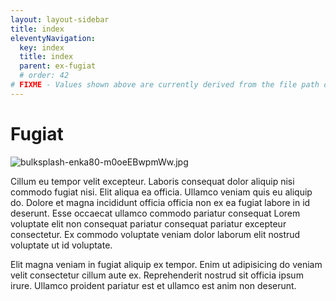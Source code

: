 ```yaml
---
layout: layout-sidebar
title: index
eleventyNavigation:
  key: index
  title: index
  parent: ex-fugiat
  # order: 42
# FIXME - Values shown above are currently derived from the file path only, except order which is also commented out because it is optional. Correct as desired and delete comment(s).
---
```


# Fugiat

<img class="bordered" src="/static/images/bulksplash-enka80-m0oeEBwpmWw.jpg" alt="bulksplash-enka80-m0oeEBwpmWw.jpg" />

Cillum eu tempor velit excepteur. Laboris consequat dolor aliquip nisi commodo fugiat nisi. Elit aliqua ea officia. Ullamco veniam quis eu aliquip do. Dolore et magna incididunt officia officia non ex ea fugiat labore in id deserunt. Esse occaecat ullamco commodo pariatur consequat Lorem voluptate elit non consequat pariatur consequat pariatur excepteur consectetur. Ex commodo voluptate veniam dolor laborum elit nostrud voluptate ut id voluptate.

Elit magna veniam in fugiat aliquip ex tempor. Enim ut adipisicing do veniam velit consectetur cillum aute ex. Reprehenderit nostrud sit officia ipsum irure. Ullamco proident pariatur est et ullamco est anim non deserunt.